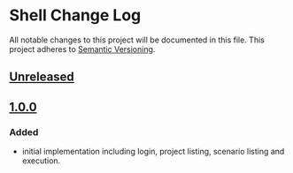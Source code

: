 # Shell Change Log
All notable changes to this project will be documented in this file.
This project adheres to [Semantic Versioning](http://semver.org/).

## [Unreleased]

## [1.0.0]
### Added
- initial implementation including login, project listing, scenario listing and execution.

[1.0.0]: https://github.com/automate-website/shell/compare/1.0.0
[Unreleased]: https://github.com/automate-website/shell/compare/1.0.0...master